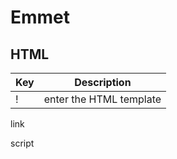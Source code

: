 # Emmet

## HTML
| Key | Description |  
| --- | --- |  
| ! |	enter the HTML template |  

link	

script	

